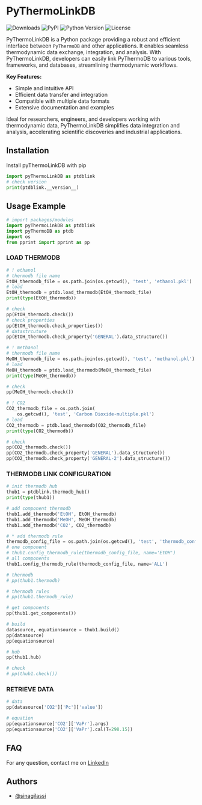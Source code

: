 # PyThermoLinkDB

![Downloads](https://img.shields.io/pypi/dm/PyThermoLinkDB) ![PyPI](https://img.shields.io/pypi/v/PyThermoLinkDB) ![Python Version](https://img.shields.io/pypi/pyversions/PyThermoLinkDB.svg) ![License](https://img.shields.io/pypi/l/PyThermoLinkDB)

PyThermoLinkDB is a Python package providing a robust and efficient interface between `PyThermoDB` and other applications. It enables seamless thermodynamic data exchange, integration, and analysis. With PyThermoLinkDB, developers can easily link PyThermoDB to various tools, frameworks, and databases, streamlining thermodynamic workflows.

**Key Features:**

-   Simple and intuitive API
-   Efficient data transfer and integration
-   Compatible with multiple data formats
-   Extensive documentation and examples

Ideal for researchers, engineers, and developers working with thermodynamic data, PyThermoLinkDB simplifies data integration and analysis, accelerating scientific discoveries and industrial applications.

## Installation

Install pyThermoLinkDB with pip

```python
import pyThermoLinkDB as ptdblink
# check version
print(ptdblink.__version__)
```

## Usage Example

```python
# import packages/modules
import pyThermoLinkDB as ptdblink
import pyThermoDB as ptdb
import os
from pprint import pprint as pp
```

### LOAD THERMODB

```python
# ! ethanol
# thermodb file name
EtOH_thermodb_file = os.path.join(os.getcwd(), 'test', 'ethanol.pkl')
# load
EtOH_thermodb = ptdb.load_thermodb(EtOH_thermodb_file)
print(type(EtOH_thermodb))

# check
pp(EtOH_thermodb.check())
# check properties
pp(EtOH_thermodb.check_properties())
# datastrcuture
pp(EtOH_thermodb.check_property('GENERAL').data_structure())

# ! methanol
# thermodb file name
MeOH_thermodb_file = os.path.join(os.getcwd(), 'test', 'methanol.pkl')
# load
MeOH_thermodb = ptdb.load_thermodb(MeOH_thermodb_file)
print(type(MeOH_thermodb))

# check
pp(MeOH_thermodb.check())

# ! CO2
CO2_thermodb_file = os.path.join(
    os.getcwd(), 'test', 'Carbon Dioxide-multiple.pkl')
# load
CO2_thermodb = ptdb.load_thermodb(CO2_thermodb_file)
print(type(CO2_thermodb))

# check
pp(CO2_thermodb.check())
pp(CO2_thermodb.check_property('GENERAL').data_structure())
pp(CO2_thermodb.check_property('GENERAL-2').data_structure())
```

### THERMODB LINK CONFIGURATION

```python
# init thermodb hub
thub1 = ptdblink.thermodb_hub()
print(type(thub1))

# add component thermodb
thub1.add_thermodb('EtOH', EtOH_thermodb)
thub1.add_thermodb('MeOH', MeOH_thermodb)
thub1.add_thermodb('CO2', CO2_thermodb)

# * add thermodb rule
thermodb_config_file = os.path.join(os.getcwd(), 'test', 'thermodb_config.yml')
# one component
# thub1.config_thermodb_rule(thermodb_config_file, name='EtOH')
# all components
thub1.config_thermodb_rule(thermodb_config_file, name='ALL')

# thermodb
# pp(thub1.thermodb)

# thermodb rules
# pp(thub1.thermodb_rule)

# get components
pp(thub1.get_components())

# build
datasource, equationsource = thub1.build()
pp(datasource)
pp(equationsource)

# hub
pp(thub1.hub)

# check
# pp(thub1.check())
```

### RETRIEVE DATA

```python
# data
pp(datasource['CO2']['Pc']['value'])

# equation
pp(equationsource['CO2']['VaPr'].args)
pp(equationsource['CO2']['VaPr'].cal(T=298.15))
```

## FAQ

For any question, contact me on [LinkedIn](https://www.linkedin.com/in/sina-gilassi/) 


## Authors

- [@sinagilassi](https://www.github.com/sinagilassi)